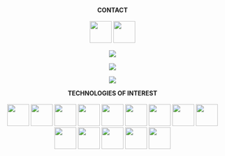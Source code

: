 <p align="center">
  <b>CONTACT</b><br><br>
  <a href="https://www.linkedin.com/in/ismail-khayam/"><img src="https://i.ibb.co/JFLKwWC/linkedin.png" width="50" height="50"></a> 
  <a href="https://discord.gg/JPZc3Bb"><img src="https://i.ibb.co/93QMJw3/discord.png" width="50" height="50"></a>
</p>

<p align="center" width="100%">
  <img src="https://media.giphy.com/media/Y3RpfxT7T7QU8/giphy.gif" />
</p>
<p align="center" width="100%">
  <img src="https://github-readme-stats.vercel.app/api?username=cyla00&count_private=true&show_icons=true&&bg_color=1c201c&title_color=80ffd4&text_color=d0e5d7&icon_color=99ffcc" />
</p>
<p align="center" width="100%">
  <img src="https://github-readme-stats.vercel.app/api/top-langs/?username=cyla00&layout=compact&bg_color=1c201c&title_color=80ffd4&text_color=d0e5d7&card_width=445" />
</p>

<p align="center">
  <b>TECHNOLOGIES OF INTEREST</b><br><br>
  <a href="#"><img src="https://i.ibb.co/F0txkg5/html-5.png" width="50" height="50"></a> 
  <a href="#"><img src="https://i.ibb.co/TYnGWXs/css.png" width="50" height="50"></a>
  <a href="#"><img src="https://i.ibb.co/Z878Y4M/mysql.png" width="50" height="50"></a>
  <a href="#"><img src="https://i.ibb.co/KsJjW2c/php.png" width="50" height="50"></a>
  <a href="#"><img src="https://i.ibb.co/XFS62M0/javascript.png" width="50" height="50"></a>
  <a href="#"><img src="https://i.ibb.co/r0GxY4v/react.png" width="50" height="50"></a>
  <a href="#"><img src="https://i.ibb.co/pr6cZJQ/nodejs.png" width="50" height="50"></a>
  <a href="#"><img src="https://i.ibb.co/7RMbc85/python.png" width="50" height="50"></a> 
  <a href="#"><img src="https://i.ibb.co/vkp93vJ/code.png" width="50" height="50"></a>
  <a href="#"><img src="https://i.ibb.co/5rJpNPm/blockchain.png" width="50" height="50"></a>
  <a href="#"><img src="https://i.ibb.co/RBrMMp0/bitcoin.png" width="50" height="50"></a>
  <a href="#"><img src="https://i.ibb.co/pzvDXtj/monero.png" width="50" height="50"></a>
  <a href="#"><img src="https://i.ibb.co/93QMJw3/discord.png" width="50" height="50"></a>
  <a href="#"><img src="https://i.ibb.co/HxvfwVN/telegram.png" width="50" height="50"></a>
</p>
